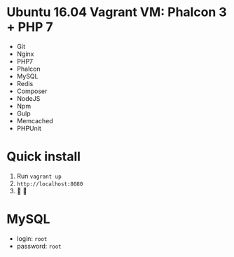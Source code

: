 # Ubuntu 16.04 Vagrant VM: Phalcon 3 + PHP 7

* Git
* Nginx
* PHP7
* Phalcon
* MySQL
* Redis
* Composer
* NodeJS
* Npm
* Gulp
* Memcached
* PHPUnit

# Quick install
1. Run `vagrant up`
2. `http://localhost:8080`
3. :tada: :balloon:

  
# MySQL
* login: `root`
* password: `root`
